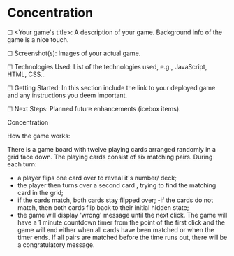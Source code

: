 # Concentration
☐ <Your game's title>: A description of your game. Background info of the game is a nice touch.

☐ Screenshot(s): Images of your actual game.

☐ Technologies Used: List of the technologies used, e.g., JavaScript, HTML, CSS...

☐ Getting Started: In this section include the link to your deployed game and any instructions you deem important.

☐ Next Steps: Planned future enhancements (icebox items).


Concentration 

How the game works:

There is a game board with twelve playing cards arranged randomly in a grid face down.
The playing cards consist of six matching pairs. 
During each turn:
- a player flips one card over to reveal it's number/ deck;
- the player then turns over a second card , trying to find the matching card in the grid;
- if the cards match, both cards stay flipped over;
-if the cards do not match, then both cards flip back to their initial hidden state;
- the game will display 'wrong' message until the next click.
The game will have a 1 minute countdown timer from the point of the first click and the game will end either when all cards have been matched or when the timer ends.
If all pairs are matched before the time runs out, there will be a congratulatory message. 
